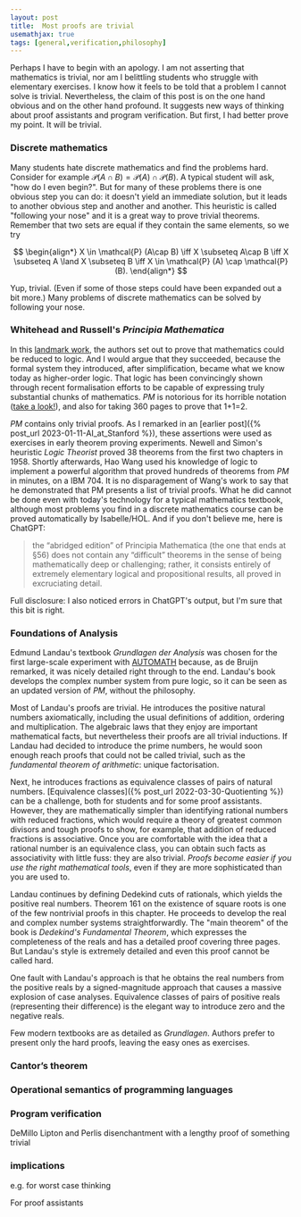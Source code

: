 ```yaml
---
layout: post
title:  Most proofs are trivial
usemathjax: true 
tags: [general,verification,philosophy]
---
```

Perhaps I have to begin with an apology. 
I am not asserting that mathematics is trivial,
nor am I belittling students who struggle with elementary exercises.
I know how it feels to be told that a problem I cannot solve is trivial.
Nevertheless, the claim of this post is on the one hand obvious and on the other hand profound.
It suggests new ways of thinking about proof assistants and program verification.
But first, I had better prove my point. It will be trivial.

### Discrete mathematics

Many students hate discrete mathematics and find the problems hard.
Consider for example $\mathcal{P} (A\cap B) = \mathcal{P} (A) \cap \mathcal{P} (B)$.
A typical student will ask, "how do I even begin?".
But for many of these problems there is one obvious step you can do:
it doesn't yield an immediate solution, but it leads to another obvious step and another and another.
This heuristic is called "following your nose" and it is a great way to prove trivial theorems.
Remember that two sets are equal if they contain the same elements, so we try

$$ 
\begin{align*}
X \in \mathcal{P} (A\cap B) \iff X \subseteq A\cap B \iff X \subseteq A \land X \subseteq B \iff X \in \mathcal{P} (A) \cap \mathcal{P} (B). 
\end{align*}
$$

Yup, trivial. (Even if some of those steps could have been expanded out a bit more.)
Many problems of discrete mathematics can be solved by following your nose.

### Whitehead and Russell's *Principia Mathematica*

In this [landmark work](https://plato.stanford.edu/entries/principia-mathematica/), 
the authors set out to prove that mathematics could be reduced to logic.
And I would argue that they succeeded, because the formal system they introduced, 
after simplification, became what we know today as higher-order logic.
That logic has been convincingly shown through recent formalisation efforts
to be capable of expressing truly substantial chunks of mathematics.
*PM* is notorious for its horrible notation ([take a look!](https://archive.org/details/alfred-north-whitehead-bertrand-russel-principia-mathematica.-1/Alfred%20North%20Whitehead%2C%20Bertrand%20Russel%20-%20Principia%20Mathematica.%201/page/107/mode/2up)), 
and also for taking 360 pages to prove that 1+1=2.

*PM* contains only trivial proofs.
As I remarked in an [earlier post]({% post_url 2023-01-11-AI_at_Stanford %}), 
these assertions were used as exercises in early theorem proving experiments.
Newell and Simon's heuristic *Logic Theorist* proved 38 theorems from the first two chapters in 1958. 
Shortly afterwards, Hao Wang used his knowledge of logic to implement a powerful algorithm that proved
hundreds of theorems from *PM* in minutes, on a IBM 704.
It is no disparagement of Wang's work to say that he demonstrated that PM presents a list of trivial proofs.
What he did cannot be done even with today's technology for a typical mathematics textbook,
although most problems you find in a discrete mathematics course
can be proved automatically by Isabelle/HOL. And if you don't believe me, here is ChatGPT:

> the “abridged edition” of Principia Mathematica (the one that ends at §56) does not contain any “difficult” theorems in the sense of being mathematically deep or challenging; rather, it consists entirely of extremely elementary logical and propositional results, all proved in excruciating detail.

Full disclosure: I also noticed errors in ChatGPT's output, 
but I'm sure that this bit is right.

### Foundations of Analysis

Edmund Landau's textbook *Grundlagen der Analysis* 
was chosen for the first large-scale experiment
with [AUTOMATH](https://lawrencecpaulson.github.io/tag/AUTOMATH) because, as de Bruijn remarked,
it was nicely detailed right through to the end.
Landau's book develops the complex number system from pure logic, 
so it can be seen as an updated version of *PM*, without the philosophy.

Most of Landau's proofs are trivial.
He introduces the positive natural numbers axiomatically,
including the usual definitions of addition, ordering and multiplication.
The algebraic laws that they enjoy are important mathematical facts, 
but nevertheless their proofs are all trivial inductions.
If Landau had decided to introduce the prime numbers,
he would soon enough reach proofs that could not be called trivial,
such as the *fundamental theorem of arithmetic*: unique factorisation.

Next, he introduces fractions as equivalence classes 
of pairs of natural numbers.
[Equivalence classes]({% post_url 2022-03-30-Quotienting %}) 
can be a challenge, both for students and for some proof assistants.
However, they are mathematically simpler
than identifying rational numbers with reduced fractions,
which would require a theory of greatest common divisors
and tough proofs to show, for example,
that addition of reduced fractions is associative.
Once you are comfortable with the idea that 
a rational number is an equivalence class,
you can obtain such facts as associativity
with little fuss: they are also trivial.
*Proofs become easier 
if you use the right mathematical tools*, 
even if they are more sophisticated than you are used to.

Landau continues by defining Dedekind cuts of rationals,
which yields the positive real numbers.
Theorem 161 on the existence of square roots
is one of the few nontrivial proofs in this chapter.
He proceeds to develop the real and complex number systems straightforwardly.
The "main theorem" of the book is *Dedekind's Fundamental Theorem*,
which expresses the completeness of the reals
and has a detailed proof covering three pages.
But Landau's style is extremely detailed and even this proof cannot be called hard.

One fault with Landau's approach is that he obtains the real numbers 
from the positive reals by a signed-magnitude approach
that causes a massive explosion of case analyses.
Equivalence classes of pairs of positive reals (representing their difference)
is the elegant way to introduce zero and the negative reals.

Few modern textbooks are as detailed as *Grundlagen*.
Authors prefer to present only the hard proofs, leaving the easy ones as exercises.

### Cantor’s theorem

### Operational semantics of programming languages

### Program verification

DeMillo Lipton and Perlis disenchantment with a lengthy proof of something trivial

### implications

e.g. for worst case thinking

For proof assistants

